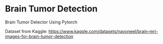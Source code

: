 # Brain Tumor Detection
Brain Tumor Detector Using Pytorch

Dataset from Kaggle: https://www.kaggle.com/datasets/navoneel/brain-mri-images-for-brain-tumor-detection
